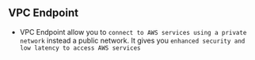 ## VPC Endpoint

- VPC Endpoint allow you to `connect to AWS services using a private network` instead a public network. It gives you `enhanced security and low latency to access AWS services`
